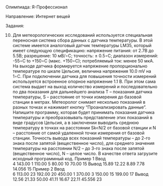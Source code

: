 Олимпиада: Я-Профессионал

Направление: Интернет вещей

Задания:

10) Для метеорологических исследований используется специальная переносная система сбора данных с датчика температуры.
В этой системе имеется аналоговый датчик температуры LM35, который имеет следующую спецификацию:
напряжение питания: от 2.7В до 5.5В;
разрешение: 10 мВ/∘C;
точность: ± 0.5∘C;
диапазон измерений: -55∘C to +150∘C (макс. +150∘C);
потребляемый ток: менее 50 мкА.
На выходе датчика формируется напряжение пропорционально температуре по шкале Цельсия, величина напряжения 10.0 mV на 1∘C.
При подключении датчика для повышения точности измерений используется встроенное опорное напряжение 1.1 В.
При этом сама система выдает на выход количество измерений и последовательно по два показания для дальнейшего
анализа T – показания датчика температуры, S – расстояние от точки измерения до базовой станции в метрах.
Метеоролог снимает несколько показаний в разных точках и нажимает кнопку “Проанализировать данные”. 
Напишите программу, которая будет принимать показания датчика температуры и преобразовывать представление этих показаний
в виде градусов Цельсия, а в заключении выводить среднюю температуру в точках на расстоянии Sk<N/2 от базовой станции
и N – расстояние от самой удаленной точки измерения от базовой станции. Точность вывода всех показаний температуры – до 2-го знака
после запятой (вещественное число), для среднего значения температуры на расстоянии N/2 – до 3-го знака после запятой (вещественное число),
N – целое число. 
В качестве ответа загрузите исходный программный код.
Пример 1
  Ввод	
    4
    143.00
    1
    110.00
    5
    80.00 
    10
    70.00 
    15
  Вывод
    15.89 12.22 8.89 7.78 14.056 15
Пример 2
  Ввод	
    6
    113.00
    23
    192.00 
    20
    450.00 
    1
    370.00 
    3
    150.00
    15
    199.00
    17
  Вывод
    12.56 21.33 50.00 41.11 16.67 22.11 45.556 23 
